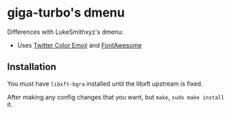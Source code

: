# giga-turbo's dmenu

Differences with LukeSmithxyz's dmenu:
- Uses [Twitter Color Emoji](https://github.com/eosrei/twemoji-color-font) and [FontAwesome](https://fontawesome.com/?from=io)

## Installation

You must have `libxft-bgra` installed until the libxft upstream is fixed.

After making any config changes that you want, but `make`, `sudo make install` it.
